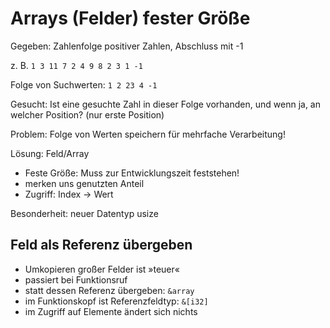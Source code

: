 # Arrays (Felder) fester Größe

Gegeben: Zahlenfolge positiver Zahlen, Abschluss mit -1

z. B. `1 3 11 7 2 4 9 8 2 3 1 -1`

Folge von Suchwerten: `1 2 23 4 -1`

Gesucht: Ist eine gesuchte Zahl in dieser Folge vorhanden, und wenn ja,
an welcher Position? (nur erste Position)

Problem: Folge von Werten speichern für mehrfache Verarbeitung!

Lösung: Feld/Array

- Feste Größe: Muss zur Entwicklungszeit feststehen!
- merken uns genutzten Anteil
- Zugriff: Index → Wert


Besonderheit: neuer Datentyp usize

## Feld als Referenz übergeben

- Umkopieren großer Felder ist »teuer«
- passiert bei Funktionsruf
- statt dessen Referenz übergeben: `&array`
- im Funktionskopf ist Referenzfeldtyp: `&[i32]`
- im Zugriff auf Elemente ändert sich nichts


